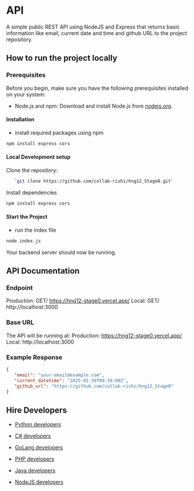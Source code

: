# API

A simple public REST API using NodeJS and Express that returns basic information like email, current date and time and github URL to the project repository.

## How to run the project locally


### Prerequisites

Before you begin, make sure you have the following prerequisites installed on your system:

- Node.js and npm: Download and install Node.js from [nodejs.org](https://nodejs.org/).

#### Installation

- install required packages using npm

```sh
npm install express cors
```


#### Local Development setup

Clone the repository: 
````sh
   `git clone https://github.com/collab-rishi/hng12_Stage0.git`
````


Install dependencies

```sh
npm install express cors
```

#### Start the Project

- run the index file

```sh
node index.js
```
Your backend server should now be running.



## API Documentation

### Endpoint
Production: GET/ https://hng12-stage0.vercel.app/
Local: GET/ http://localhost:3000

### Base URL
The API will be running at:
Production: https://hng12-stage0.vercel.app/
Local: http://localhost:3000



### Example Response

````json
{
   "email": "your-email@example.com",
   "current_datetime": "2025-01-30T09:30:00Z",
   "github_url": "https://github.com/collab-rishi/hng12_Stage0"
}
````

## Hire Developers
* [Python developers](https://hng.tech/hire/python-developers)

* [C# developers](https://hng.tech/hire/csharp-developers)

* [GoLang developers](https://hng.tech/hire/golang-developers)

* [PHP developers](https://hng.tech/hire/php-developers)

* [Java developers](https://hng.tech/hire/java-developers)

* [NodeJS developers](https://hng.tech/hire/nodejs-developers)


